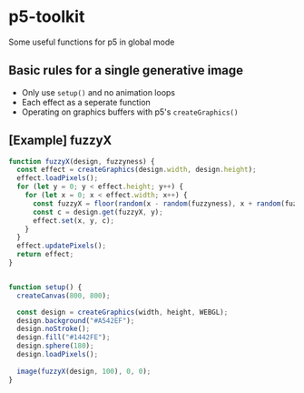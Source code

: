 # p5-toolkit
Some useful functions for p5 in global mode

## Basic rules for a single generative image 
* Only use ```setup()``` and no animation loops
* Each effect as a seperate function 
* Operating on graphics buffers with p5's ```createGraphics()``` 

## [Example] fuzzyX 
```javascript
function fuzzyX(design, fuzzyness) {
  const effect = createGraphics(design.width, design.height);
  effect.loadPixels();
  for (let y = 0; y < effect.height; y++) {
    for (let x = 0; x < effect.width; x++) {
      const fuzzyX = floor(random(x - random(fuzzyness), x + random(fuzzyness)));
      const c = design.get(fuzzyX, y);
      effect.set(x, y, c);
    }
  }
  effect.updatePixels();
  return effect;
}


function setup() {
  createCanvas(800, 800);

  const design = createGraphics(width, height, WEBGL);
  design.background("#A542EF");
  design.noStroke();
  design.fill("#1442FE");
  design.sphere(180);
  design.loadPixels();
  
  image(fuzzyX(design, 100), 0, 0);
}
